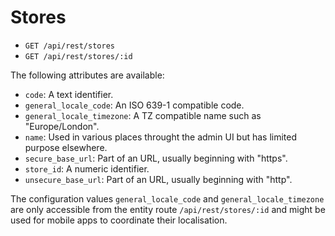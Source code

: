 # Stores

- `GET /api/rest/stores`
- `GET /api/rest/stores/:id`

The following attributes are available:

- `code`: A text identifier.
- `general_locale_code`: An ISO 639-1 compatible code.
- `general_locale_timezone`: A TZ compatible name such as "Europe/London".
- `name`: Used in various places throught the admin UI but has limited purpose elsewhere.
- `secure_base_url`: Part of an URL, usually beginning with "https".
- `store_id`: A numeric identifier.
- `unsecure_base_url`: Part of an URL, usually beginning with "http".

The configuration values `general_locale_code` and `general_locale_timezone` are only accessible from the entity route `/api/rest/stores/:id` and might be used for mobile apps to coordinate their localisation.
